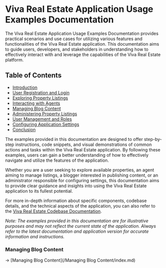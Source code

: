 # Viva Real Estate Application Usage Examples Documentation

The Viva Real Estate Application Usage Examples Documentation provides practical scenarios and use cases for utilizing various features and functionalities of the Viva Real Estate application. This documentation aims to guide users, developers, and stakeholders in understanding how to effectively interact with and leverage the capabilities of the Viva Real Estate platform.

## Table of Contents

- [Introduction](#introduction)
- [User Registration and Login](#user-registration-and-login)
- [Exploring Property Listings](#exploring-property-listings)
- [Interacting with Agents](#interacting-with-agents)
- [Managing Blog Content](#managing-blog-content)
- [Administering Property Listings](#administering-property-listings)
- [User Management and Roles](#user-management-and-roles)
- [Configuring Application Settings](#configuring-application-settings)
- [Conclusion](#conclusion)

The examples provided in this documentation are designed to offer step-by-step instructions, code snippets, and visual demonstrations of common actions and tasks within the Viva Real Estate application. By following these examples, users can gain a better understanding of how to effectively navigate and utilize the features of the application.

Whether you are a user seeking to explore available properties, an agent aiming to manage listings, a blogger interested in publishing content, or an administrator responsible for configuring settings, this documentation aims to provide clear guidance and insights into using the Viva Real Estate application to its fullest potential.

For more in-depth information about specific components, codebase details, and the technical aspects of the application, you can also refer to the [Viva Real Estate Codebase Documentation](../Code/index.md).

*Note: The examples provided in this documentation are for illustrative purposes and may not reflect the current state of the application. Always refer to the latest documentation and application version for accurate information and instructions.*

### Managing Blog Content

-> [Managing Blog Content](/Managing Blog Content/index.md)

